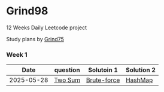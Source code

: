 # Grind98
12 Weeks Daily Leetcode project

Study plans by [Grind75](https://www.techinterviewhandbook.org/grind75/)

### Week 1
|Date|question|Solutoin 1|Solution 2|
|-----|-----|-----|-----|
|2025-05-28|[Two Sum](https://leetcode.com/problems/two-sum/)|[Brute-force](./Solution/Week1/Two_sum(brute_force).swift)|[HashMap](./Solution/Week1/Two_Sum(HashMap).swift)|